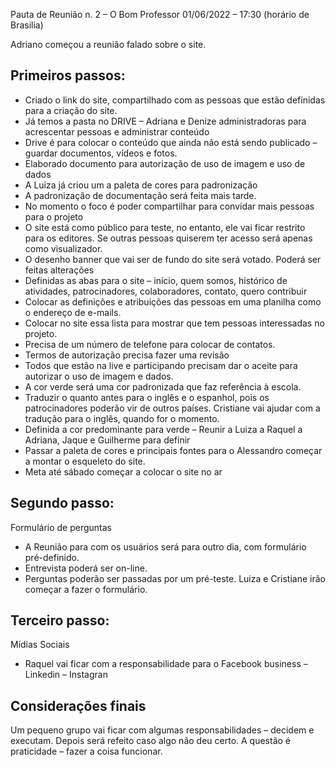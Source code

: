 Pauta de Reunião n. 2 – O Bom Professor
01/06/2022 – 17:30 (horário de Brasilia)

Adriano começou a reunião falado sobre o site.

## Primeiros passos:

- Criado o link do site, compartilhado com as pessoas que estão definidas para a criação do site.
- Já temos a pasta no DRIVE – Adriana e Denize administradoras para acrescentar pessoas e administrar conteúdo
- Drive é para colocar o conteúdo que ainda não está sendo publicado – guardar documentos, vídeos e fotos.
- Elaborado documento para autorização de uso de imagem e uso de dados
- A Luiza já criou um a paleta de cores para padronização 
- A padronização de documentação será feita mais tarde.
- No momento o foco é poder compartilhar para convidar mais pessoas para o projeto
- O site está como público para teste, no entanto, ele vai ficar restrito para os editores. Se outras pessoas quiserem ter acesso será apenas como visualizador.
- O desenho banner que vai ser de fundo do site será votado. Poderá ser feitas alterações
- Definidas as abas para o site – início, quem somos, histórico de atividades, patrocinadores, colaboradores, contato, quero contribuir
- Colocar as definições e atribuições das pessoas em uma planilha como o endereço de e-mails. 
- Colocar no site essa lista para mostrar que tem pessoas interessadas no projeto.
- Precisa de um número de telefone para colocar de contatos.
- Termos de autorização precisa fazer uma revisão
- Todos que estão na live e participando precisam dar o aceite para autorizar o uso de imagem e dados.
- A cor verde será uma cor padronizada que faz referência à escola.
- Traduzir o quanto antes para o inglês e o espanhol, pois os patrocinadores poderão vir de outros países. Cristiane vai ajudar com a tradução para o inglês, quando for o momento.
- Definida a cor predominante para verde – Reunir a Luiza a Raquel a Adriana, Jaque e Guilherme para definir
- Passar a paleta de cores e principais fontes para o Alessandro começar a montar o esqueleto do site.
- Meta até sábado começar a colocar o site no ar


## Segundo passo:

Formulário de perguntas 

- A Reunião para com os usuários será para outro dia, com formulário pré-definido.
- Entrevista poderá ser on-line.
- Perguntas poderão ser passadas por um pré-teste. Luiza e Cristiane irão começar a fazer o formulário.

## Terceiro passo:

Mídias Sociais

- Raquel vai ficar com a responsabilidade para o Facebook business – Linkedin – Instagran

	

## Considerações finais

Um pequeno grupo vai ficar com algumas responsabilidades – decidem e executam.
Depois será refeito caso algo não deu certo.
A questão é praticidade – fazer a coisa funcionar.








